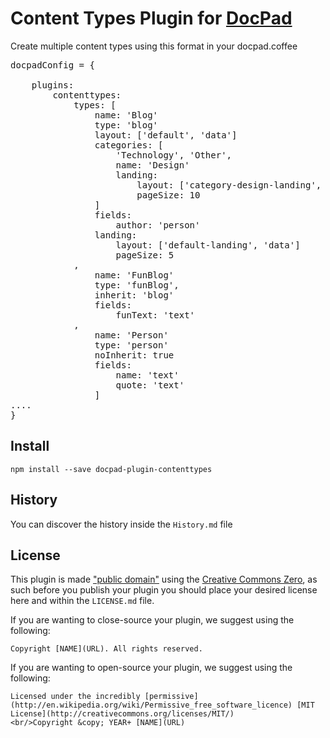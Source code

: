 # Content Types Plugin for [DocPad](http://docpad.org)
Create multiple content types using this format in your docpad.coffee

<pre>
docpadConfig = {

	plugins:
		contenttypes:
			types: [
				name: 'Blog'
				type: 'blog'
				layout: ['default', 'data']
				categories: [
					'Technology', 'Other',
					name: 'Design'
					landing:
						layout: ['category-design-landing', 'data']
						pageSize: 10
				]
				fields:
					author: 'person'
				landing:
					layout: ['default-landing', 'data']
					pageSize: 5
			,
				name: 'FunBlog'
				type: 'funBlog',
				inherit: 'blog'
				fields:
					funText: 'text'
			,
				name: 'Person'
				type: 'person'
				noInherit: true
				fields:
					name: 'text'
					quote: 'text'
				]
....
}
</pre>



## Install

```
npm install --save docpad-plugin-contenttypes
```



## History
You can discover the history inside the `History.md` file



## License
This plugin is made ["public domain"](http://en.wikipedia.org/wiki/Public_domain) using the [Creative Commons Zero](http://creativecommons.org/publicdomain/zero/1.0/), as such before you publish your plugin you should place your desired license here and within the `LICENSE.md` file.

If you are wanting to close-source your plugin, we suggest using the following:

```
Copyright [NAME](URL). All rights reserved.
```

If you are wanting to open-source your plugin, we suggest using the following:

```
Licensed under the incredibly [permissive](http://en.wikipedia.org/wiki/Permissive_free_software_licence) [MIT License](http://creativecommons.org/licenses/MIT/)
<br/>Copyright &copy; YEAR+ [NAME](URL)
```